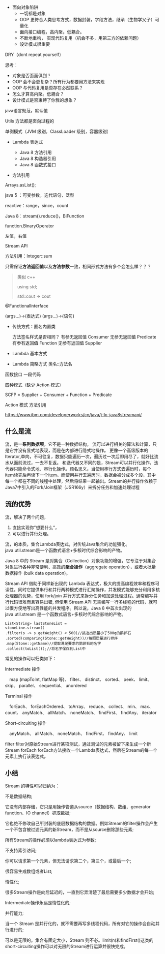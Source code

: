 * 面向对象陷阱
  * 一切都是对象
  * OOP 更符合人类思考方式，数据封装，字段方法，继承（生物学父子）可量化
  * 面向接口编程，高内聚，低耦合。
  * 不断地重构， 实现代码复用（机会不多，用第三方的依赖问题）
  * 设计模式很重要

DRY（dont repeat yourself）



思考：

* 对象是否面面俱到？
* OOP 会不会更复杂？所有行为都要用方法来实现
* OOP 与代码复用是否存在必然联系？
* 怎么才算高内聚。低耦合？
* 设计模式是否束缚了你我的想象？



java语言规范，默认值

Utils 方法都是面向过程的



单例模式（JVM 级别，ClassLoader 级别，容器级别）



* Lambda 表达式
  * Java 8 方法引用
  * Java 8 构造器引用
  * Java 8 函数式接口

* 方法引用

Arrays.asList();

java 5 ：可变参数，迭代语句，泛型

reactive：range，since，count

Java 8：stream().reduce()，BiFunction

function.BinaryOperator

左值，右值



Stream API

方法引用：Integer::sum

只需保证**方法返回值**以及**方法参数**一致，相同形式方法有多个会怎么样？？？

> 类似 c++
>
> using std;
>
> std::cout =>  cout

@FunctionalInterface



(args...)->(表达式)
(args...)->{语句}





- 传统方式：匿名内置类

  方法签名样式是否相同？
  有参无返回值  Consumer 
  无参无返回值   Predicate
  有参有返回值  Function 
  无参有返回值  Supplier 

- Lambda 基本方式

- Lambda 简略方式      类名::方法名



函数接口   一段代码

四种模式（缺少 Action 模式）

SCFP   =  Supplier + Consumer + Function + Predicate

Action 模式  方法引用







https://www.ibm.com/developerworks/cn/java/j-lo-java8streamapi/

## 什么是流

流，是**一系列数据项**，它不是一种数据结构。 
流可以进行相关的算法和计算，只是它并没有显式地表现，而是在内部进行隐式地操作。 
更像一个高级版本的Iterator,单向，不可往复，数据只能遍历一次，遍历过一次后即用尽了，就好比流水从面前流过，一去不复返。
和迭代器又不同的是，Stream可以并行化操作，迭代器只能命令式地、串行化操作。顾名思义，当使用串行方式去遍历时，每个item读完后再读下一个item。而使用并行去遍历时，数据会被分成多个段，其中每一个都在不同的线程中处理，然后将结果一起输出。Stream的并行操作依赖于Java7中引入的Fork/Join框架（JSR166y）来拆分任务和加速处理过程

## 流的优势

流，解决了两个问题，

1. 直接实现你”想要什么”，
2. 可以进行并行处理。  

流，的本质，集合Lambda表达式，对传统Java集合的功能强化。java.util.stream是一个函数式语言+多核时代综合影响的产物。

Java 8 中的 Stream 是对集合（Collection）对象功能的增强，它专注于对集合对象进行各种非常便利、高效的**聚合操作**（aggregate operation），或者大批量数据操作 (bulk data operation)。  

Stream API 借助于同样新出现的 Lambda 表达式，极大的提高编程效率和程序可读性。同时它提供串行和并行两种模式进行汇聚操作，并发模式能够充分利用多核处理器的优势，使用 fork/join 并行方式来拆分任务和加速处理过程。通常编写并行代码很难而且容易出错, 但使用 Stream API 无需编写一行多线程的代码，就可以很方便地写出高性能的并发程序。所以说，Java 8 中首次出现的 java.util.stream 是一个函数式语言+多核时代综合影响的产物。

```
List<String> lastStoneList = 
stoneLine.stream()
.filter(s -> s.getWeight() < 500)//挑选出质量小于500g的鹅卵石
.sorted(comparing(Stone::getWeight))//按照质量进行排序
.map(Stone::getName)//提取满足要求的鹅卵石的名字
.collect(toList());//将名字保存到List中
```

常见的操作可以归类如下：

Intermediate 操作

　map (mapToInt, flatMap 等)、 filter、 distinct、 sorted、 peek、 limit、 skip、 parallel、 sequential、 unordered

Terminal 操作

　forEach、 forEachOrdered、 toArray、 reduce、 collect、 min、 max、 count、 anyMatch、 allMatch、 noneMatch、 findFirst、 findAny、 iterator

Short-circuiting 操作

　anyMatch、 allMatch、 noneMatch、 findFirst、 findAny、 limit



filter
filter对原始Stream进行某项测试，通过测试的元素被留下来生成一个新Stream
forEach
forEach方法接收一个Lambda表达式，然后在Stream的每一个元素上执行该表达式。



## 小结

Stream 的特性可以归纳为：

不是数据结构;

它没有内部存储，它只是用操作管道从source（数据结构、数组、generator function、IO channel）抓取数据;

它也绝不修改自己所封装的底层数据结构的数据。例如Stream的filter操作会产生一个不包含被过滤元素的新Stream，而不是从source删除那些元素;

所有Stream的操作必须以lambda表达式为参数;

不支持索引访问;

你可以请求第一个元素，但无法请求第二个，第三个，或最后一个;

很容易生成数组或者List;

惰性化;

很多Stream操作是向后延迟的，一直到它弄清楚了最后需要多少数据才会开始;

Intermediate操作永远是惰性化的;

并行能力;

当一个 Stream 是并行化的，就不需要再写多线程代码，所有对它的操作会自动并行进行的;

可以是无限的。集合有固定大小，Stream 则不必。limit(n)和findFirst()这类的short-circuiting操作可以对无限的Stream进行运算并很快完成。













































